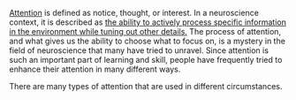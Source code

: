 [Attention](https://dictionary.cambridge.org/dictionary/english/attention#google_vignette) is defined as notice, thought, or interest. In a neuroscience context, it is described as [the ability to actively process specific information in the environment while tuning out other details.](https://verywellmind.com/what-is-attention-2795009) The process of attention, and what gives us the ability to choose what to focus on, is a mystery in the field of neuroscience that many have tried to unravel. Since attention is such an important part of learning and skill, people have frequently tried to enhance their attention in many different ways. 

There are many types of attention that are used in different circumstances. 